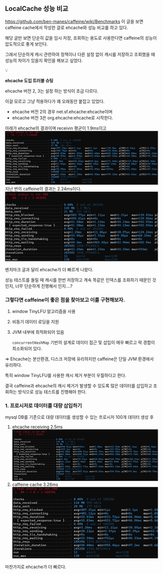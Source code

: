 ## LocalCache 성능 비교

https://github.com/ben-manes/caffeine/wiki/Benchmarks 이 글을 보면 caffeine cache에서 작성한 글로 ehcache와 성능 비교를 하고 있다.

해당 글만 보면 단순히 값을 임시 저장, 조회하는 용도로 사용한다면 caffeine의 성능이 압도적으로 좋게 보인다.

그래서 단순하게 캐시 관련하여 정책이나 다른 설정 없이 캐시를 저장하고 조회했을 때 성능의 차이가 있을지 확인을 해보고 싶었다.

<aside>
💡

**ehcache 도입 트러블 슈팅**

ehcache 버전 2, 3는 설정 하는 방식이 조금 다르다.

이걸 모르고 그냥 적용하다가 꽤 오래동안 붙잡고 있었다.

- ehcache 버전 2의 경우 net.sf.ehcache:ehcache이며
- ehcache 버전 3은 org.ehcache:ehcache로 시작한다.

</aside>

아래가 ehcache의 결과이며 receivin 평균이 1.9ms이고
![img.png](image/img.png)
지난 번의 caffeine의 결과는 2.24ms이다. 
![img.png](image/img1.png)

벤치마크 글과 달리 ehcache가 더 빠르게 나왔다.

성능 테스트를 돌릴 때 캐시를 한번 저장하고 계속 똑같은 인덱스를 조회하기 때문인 것인지, 너무 단순하게 진행해서 인지....?

### 그렇다면 caffeine이 좋은 점을 찾아보고 이를 구현해보자.

1. window TinyLFU 알고리즘을 사용
2. 비동기 데이터 로딩을 지원
3. JVM 내부에 최적화되어 있음

   `concurrentHashMap` 기반의 설계로 데이터 접근 및 삽입이 매우 빠르고 락 경합이 최소화되어 있다.


⇒ Ehcache는 분산환경, 디스크 저장에 유리하지만 caffeine은 단일 JVM 환경에서 유리하다.

특히 window TinyLFU를 사용한 캐시 제거 부분이 우월하다고 한다.

결국 caffeine과 ehcache의 캐시 제거가 발생할 수 있도록 많은 데이터를 삽입하고 조회하는 방식으로 성능 테스트를 진행해야 한다.

### 1. 프로시저로 데이터를 대량 삽입하기
mysql DB를 기준으로 대량 데이터를 생성할 수 있는 프로시저 
100개 데이터 생성 후
1. ehcache receiving 2.5ms
![img.png](image/img2.png)
2. caffeine cache 3.26ms
![img.png](img.png)

마찬가지로 ehcache가 더 빠르다.